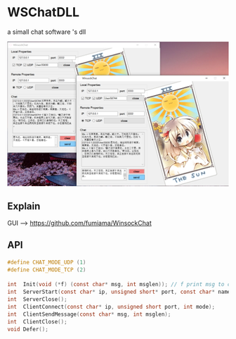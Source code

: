 # WSChatDLL
a simall chat software 's dll   

![](./tempic/pic.jpeg)

## Explain   
GUI --> https://github.com/fumiama/WinsockChat    

## API
```c
#define CHAT_MODE_UDP (1)
#define CHAT_MODE_TCP (2)

int  Init(void (*f) (const char* msg, int msglen)); // f print msg to chat
int  ServerStart(const char* ip, unsigned short* port, const char* name, int mode);
int  ServerClose();
int  ClientConnect(const char* ip, unsigned short port, int mode);
int  ClientSendMessage(const char* msg, int msglen);
int  ClientClose();
void Defer();
```

